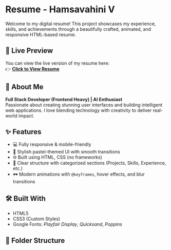 # Resume - Hamsavahini V

Welcome to my digital resume! This project showcases my experience, skills, and achievements through a beautifully crafted, animated, and responsive HTML-based resume.

## 🚀 Live Preview

You can view the live version of my resume here:  
👉 [**Click to View Resume**](https://Hamsavahini-V.github.io/Hamsavahini-Resume/)

## 📌 About Me

**Full Stack Developer (Frontend Heavy) | AI Enthusiast**  
Passionate about creating stunning user interfaces and building intelligent web applications. I love blending technology with creativity to deliver real-world impact.

## ✨ Features

- 💻 Fully responsive & mobile-friendly
- 🎨 Stylish pastel-themed UI with smooth transitions
- 🌐 Built using HTML, CSS (no frameworks)
- 🧠 Clear structure with categorized sections (Projects, Skills, Experience, etc.)
- 🕶️ Modern animations with `@keyframes`, hover effects, and blur transitions

## 🛠️ Built With

- HTML5  
- CSS3 (Custom Styles)  
- Google Fonts: *Playfair Display*, *Quicksand*, *Poppins*

## 📂 Folder Structure

